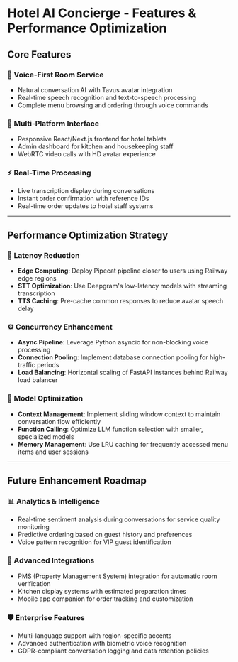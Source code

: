 # Hotel AI Concierge - Features & Performance Optimization

## Core Features

### **🎯 Voice-First Room Service**
- Natural conversation AI with Tavus avatar integration
- Real-time speech recognition and text-to-speech processing
- Complete menu browsing and ordering through voice commands

### **📱 Multi-Platform Interface** 
- Responsive React/Next.js frontend for hotel tablets
- Admin dashboard for kitchen and housekeeping staff
- WebRTC video calls with HD avatar experience

### **⚡ Real-Time Processing**
- Live transcription display during conversations
- Instant order confirmation with reference IDs
- Real-time order updates to hotel staff systems

---

## Performance Optimization Strategy

### **🚀 Latency Reduction**
- **Edge Computing**: Deploy Pipecat pipeline closer to users using Railway edge regions
- **STT Optimization**: Use Deepgram's low-latency models with streaming transcription
- **TTS Caching**: Pre-cache common responses to reduce avatar speech delay

### **⚙️ Concurrency Enhancement**
- **Async Pipeline**: Leverage Python asyncio for non-blocking voice processing
- **Connection Pooling**: Implement database connection pooling for high-traffic periods
- **Load Balancing**: Horizontal scaling of FastAPI instances behind Railway load balancer

### **🎯 Model Optimization**
- **Context Management**: Implement sliding window context to maintain conversation flow efficiently
- **Function Calling**: Optimize LLM function selection with smaller, specialized models
- **Memory Management**: Use LRU caching for frequently accessed menu items and user sessions

---

## Future Enhancement Roadmap

### **📊 Analytics & Intelligence**
- Real-time sentiment analysis during conversations for service quality monitoring
- Predictive ordering based on guest history and preferences
- Voice pattern recognition for VIP guest identification

### **🔧 Advanced Integrations**
- PMS (Property Management System) integration for automatic room verification
- Kitchen display systems with estimated preparation times
- Mobile app companion for order tracking and customization

### **🛡️ Enterprise Features**
- Multi-language support with region-specific accents
- Advanced authentication with biometric voice recognition
- GDPR-compliant conversation logging and data retention policies